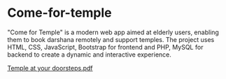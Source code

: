 # Come-for-temple
"Come for Temple" is a modern web app aimed at elderly users, enabling them to book darshana remotely and support temples. The project uses HTML, CSS, JavaScript, Bootstrap for frontend and PHP, MySQL for backend to create a dynamic and interactive experience.

[Temple at your doorsteps.pdf](https://github.com/ShreyaV24/Come-for-temple/files/12561551/Temple.at.your.doorsteps.pdf)
